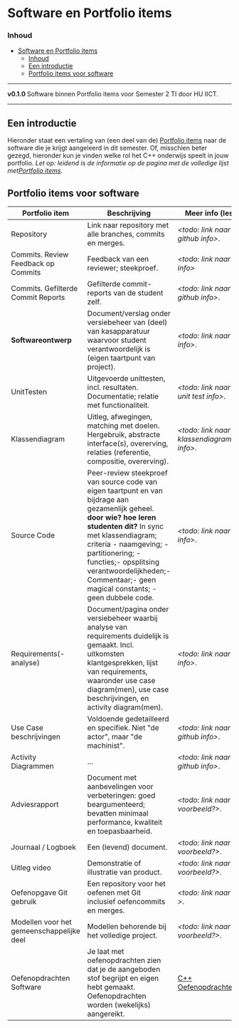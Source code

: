 # Software en Portfolio items[](title-id)

### Inhoud[](toc-id)

- [Software en Portfolio items](#software-en-portfolio-items)
    - [Inhoud](#inhoud)
  - [Een introductie](#een-introductie)
  - [Portfolio items voor software](#portfolio-items-voor-software)

---

**v0.1.0 [](version-id)** Software binnen Portfolio items voor Semester 2 TI door HU IICT[](author-id).

---

## Een introductie

Hieronder staat een vertaling van (een deel van de)  [Portfolio items](../Portfolio-items.md) naar de software die je krijgt aangeleerd in dit semester.
Of, misschien beter gezegd, hieronder kun je vinden welke rol het C++ onderwijs speelt in jouw portfolio. 
*Let op: leidend is de informatie op de pagina met de volledige lijst met[Portfolio items](../Portfolio-items.md).*

## Portfolio items voor software

Portfolio item | Beschrijving | Meer info (les)
--- | --- | ---
Repository | Link naar repository met alle branches, commits en merges. | *<todo: link naar github info>*.
Commits. Review Feedback op Commits | Feedback van een reviewer; steekproef. | *<todo: link naar ?? info>*
Commits. Gefilterde Commit Reports | Gefilterde commit-reports van de student zelf.| *<todo: link naar github info>*.
**Softwareontwerp** | Document/verslag onder versiebeheer van (deel) van kasapparatuur waarvoor student verantwoordelijk is (eigen taartpunt van project). | *<todo: link naar ?? info>*.
UnitTesten | Uitgevoerde unittesten, incl. resultaten. Documentatie; relatie met functionaliteit.| *<todo: link naar unit test info>*.
Klassendiagram | Uitleg, afwegingen, matching met doelen. Hergebruik, abstracte interface(s), overerving, relaties (referentie, compositie, overerving).| *<todo: link naar klassendiagram info>*.
Source Code | Peer-review steekproef van source code van eigen taartpunt en van bijdrage aan gezamenlijk geheel. **door wie? hoe leren studenten dit?** In sync met klassendiagram; criteria - naamgeving; - partitionering; - functies;- opsplitsing verantwoordelijkheden;- Commentaar;- geen magical constants; - geen dubbele code. | *<todo: link naar ?? info>*.
Requirements(-analyse) | Document/pagina onder versiebeheer waarbij analyse van requirements duidelijk is gemaakt. Incl. uitkomsten klantgesprekken, lijst van requirements, waaronder use case diagram(men), use case beschrijvingen, en activity diagram(men). | *<todo: link naar ?? info>*.
Use Case beschrijvingen | Voldoende gedetailleerd en specifiek. Niet "de actor", maar "de machinist".| *<todo: link naar github info>*.
Activity Diagrammen | ...| *<todo: link naar github info>*.
Adviesrapport | Document met aanbevelingen voor verbeteringen: goed beargumenteerd; bevatten minimaal performance, kwaliteit en toepasbaarheid. | *<todo: link naar voorbeeld?>*.
Journaal / Logboek | Een (levend) document. | *<todo: link naar voorbeeld?>*.
Uitleg video | Demonstratie of illustratie van product.| *<todo: link naar voorbeeld?>*.
Oefenopgave Git gebruik | Een repository voor het oefenen met Git inclusief oefencommits en merges. | *<todo: link naar ??>*.
Modellen voor het gemeenschappelijke deel | Modellen behorende bij het volledige project. | *<todo: link naar voorbeeld?>*.
Oefenopdrachten Software | Je laat met oefenopdrachten zien dat je de aangeboden stof begrijpt en eigen hebt gemaakt. Oefenopdrachten worden (wekelijks) aangereikt. | [C++ Oefenopdrachten](../software/c++/opdrachten/README.md)*.